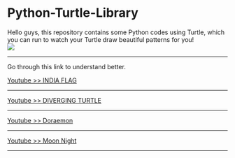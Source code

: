 # Python-Turtle-Library
Hello guys, this repository contains some Python codes using Turtle, which you can run to watch your Turtle draw beautiful patterns for you! <br>
![](https://images.app.goo.gl/UYY2wx9h9jXGPNja8)
***
Go through this link to understand better.<br>


[Youtube >> INDIA FLAG](https://youtu.be/7i-OxuR35gc) <br>

***
[Youtube >> DIVERGING TURTLE](https://youtu.be/-K4YIj-kCBY) <br>

***
[Youtube >> Doraemon](https://youtu.be/nXEQY1nz4tE)<br>

***
[Youtube >> Moon Night](https://youtu.be/5N_Qd4E-vO8)<br>

***
